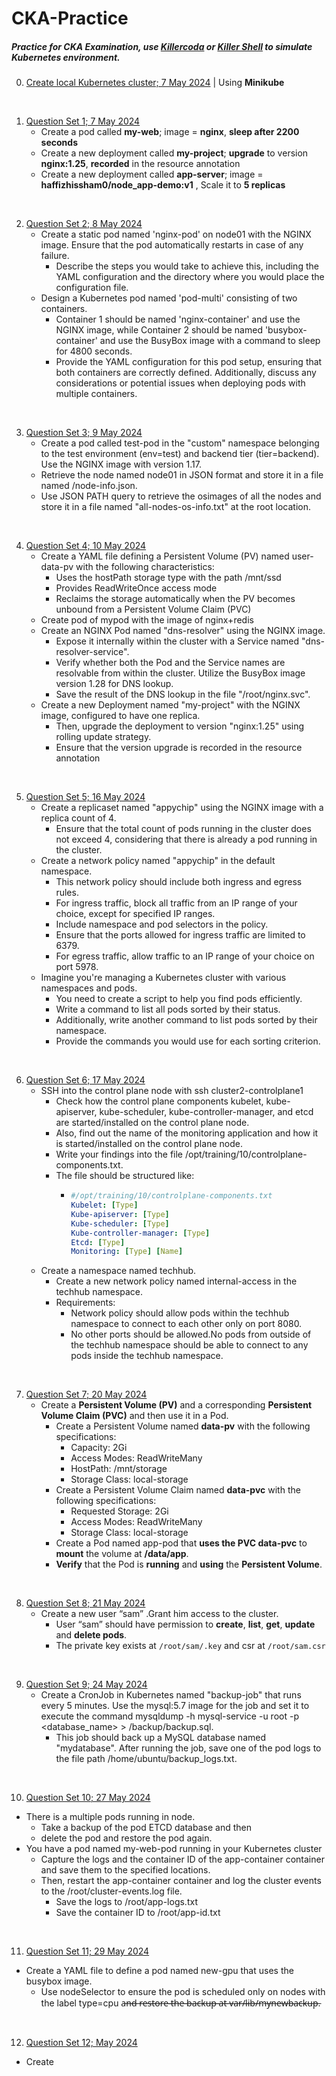 # CKA-Practice
##### Practice for CKA Examination, use [Killercoda](https://killercoda.com/) or [Killer Shell](https://killer.sh/) to simulate Kubernetes environment. 

0. [Create local Kubernetes cluster; 7 May 2024](https://github.com/haffizhissham/CKA-Practice/tree/main/0.%20Kubernetes%20First%20Practice) | Using **Minikube**

<br>

1. [Question Set 1; 7 May 2024](https://github.com/haffizhissham/CKA-Practice/tree/main/1.%20Kubernetes%20Test%20Questions%20%E2%80%93%201)
    *   Create a pod called **my-web**; image = **nginx**, **sleep after 2200 seconds**
    *   Create a new deployment called **my-project**; **upgrade** to version **nginx:1.25**, **recorded** in the resource annotation
    *   Create a new deployment called **app-server**; image = **haffizhissham0/node_app-demo:v1** , Scale it to **5 replicas**

<br>

2. [Question Set 2; 8 May 2024](https://github.com/haffizhissham/CKA-Practice/tree/main/2.%20Kubernetes%20Test%20Questions%20%E2%80%93%202)
   * Create a static pod named 'nginx-pod' on node01 with the NGINX image. 
Ensure that the pod automatically restarts in case of any failure. 
        * Describe the steps you would take to achieve this, including the YAML configuration and the directory where you would place the configuration file.
   * Design a Kubernetes pod named 'pod-multi' consisting of two containers.
        * Container 1 should be named 'nginx-container' and use the NGINX image, while Container 2 should be named 'busybox-container' and use the BusyBox image with a command to sleep for 4800 seconds. 
        * Provide the YAML configuration for this pod setup, ensuring that both containers are correctly defined. Additionally, discuss any considerations or potential issues when deploying pods with multiple containers.

<br>

3. [Question Set 3; 9 May 2024](https://github.com/haffizhissham/CKA-Practice/tree/main/3.%20Kubernetes%20Test%20Questions%20%E2%80%93%203)
   * Create a pod called test-pod in the "custom" namespace belonging to the test environment (env=test) and backend tier (tier=backend). Use the NGINX image with version 1.17.
   * Retrieve the node named node01 in JSON format and store it in a file named /node-info.json. 
   * Use JSON PATH query to retrieve the osimages of all the nodes and store it in a file named "all-nodes-os-info.txt" at the root location.

<br>

4. [Question Set 4; 10 May 2024](https://github.com/haffizhissham/CKA-Practice/tree/main/4.%20Kubernetes%20Test%20Questions%20%E2%80%93%204)
   * Create a YAML file defining a Persistent Volume (PV) named user-data-pv with the following characteristics:
     * Uses the hostPath storage type with the path /mnt/ssd
     * Provides ReadWriteOnce access mode
     * Reclaims the storage automatically when the PV becomes unbound from a Persistent Volume Claim (PVC)
   * Create pod of mypod with the image of nginx+redis
   * Create an NGINX Pod named "dns-resolver" using the NGINX image. 
     * Expose it internally within the cluster with a Service named "dns-resolver-service". 
     * Verify whether both the Pod and the Service names are resolvable from within the cluster. Utilize the BusyBox image version 1.28 for DNS lookup. 
     * Save the result of the DNS lookup in the file "/root/nginx.svc".
   * Create a new Deployment named "my-project" with the NGINX image, configured to have one replica. 
     * Then, upgrade the deployment to version "nginx:1.25" using rolling update strategy. 
     * Ensure that the version upgrade is recorded in the resource annotation

<br>

5. [Question Set 5; 16 May 2024](https://github.com/haffizhissham/CKA-Practice/tree/main/5.%20Kubernetes%20Test%20Questions%20%E2%80%93%205)
   * Create a replicaset named "appychip" using the NGINX image with a replica count of 4. 
     * Ensure that the total count of pods running in the cluster does not exceed 4, considering that there is already a pod running in the cluster.
   * Create a network policy named "appychip" in the default namespace.
     * This network policy should include both ingress and egress rules.
     * For ingress traffic, block all traffic from an IP range of your choice, except for specified IP ranges. 
     * Include namespace and pod selectors in the policy. 
     * Ensure that the ports allowed for ingress traffic are limited to 6379.
     * For egress traffic, allow traffic to an IP range of your choice on port 5978.
   * Imagine you're managing a Kubernetes cluster with various namespaces and pods. 
     * You need to create a script to help you find pods efficiently. 
     * Write a command to list all pods sorted by their status. 
     * Additionally, write another command to list pods sorted by their namespace. 
     * Provide the commands you would use for each sorting criterion.

<br>

6. [Question Set 6; 17 May 2024](https://github.com/haffizhissham/CKA-Practice/tree/main/6.%20Kubernetes%20Test%20Questions%20%E2%80%93%206)
   * SSH into the control plane node with ssh cluster2-controlplane1
     * Check how the control plane components kubelet, kube-apiserver, kube-scheduler, kube-controller-manager, and etcd are started/installed on the control plane node. 
     * Also, find out the name of the monitoring application and how it is started/installed on the control plane node. 
     * Write your findings into the file /opt/training/10/controlplane-components.txt. 
     * The file should be structured like:
        * ```yaml
          #/opt/training/10/controlplane-components.txt
          Kubelet: [Type]
          Kube-apiserver: [Type]
          Kube-scheduler: [Type]
          Kube-controller-manager: [Type]
          Etcd: [Type]
          Monitoring: [Type] [Name]
            ```
   * Create a namespace named techhub.
     * Create a new network policy named internal-access in the techhub namespace.
     * Requirements:
       * Network policy should allow pods within the techhub namespace to connect to each other only on port 8080. 
       * No other ports should be allowed.No pods from outside of the techhub namespace should be able to connect to any pods inside the techhub namespace. 

<br>

7. [Question Set 7; 20 May 2024](https://github.com/haffizhissham/CKA-Practice/tree/main/7.%20Kubernetes%20Test%20Questions%20%E2%80%93%207)
    * Create a **Persistent Volume (PV)** and a corresponding **Persistent Volume Claim (PVC)** and then use it in a Pod.
      * Create a Persistent Volume named **data-pv** with the following specifications:
        * Capacity: 2Gi
        * Access Modes: ReadWriteMany
        * HostPath: /mnt/storage
        * Storage Class: local-storage
      * Create a Persistent Volume Claim named **data-pvc** with the following specifications:
        * Requested Storage: 2Gi
        * Access Modes: ReadWriteMany
        * Storage Class: local-storage
      * Create a Pod named app-pod that **uses the PVC data-pvc** to **mount** the volume at **/data/app**.
      * **Verify** that the Pod is **running** and **using** the **Persistent Volume**.

<br>

8. [Question Set 8; 21 May 2024](https://github.com/haffizhissham/CKA-Practice/tree/main/8.%20Kubernetes%20Test%20Questions%20%E2%80%93%208)
    * Create a new user “sam” .Grant him access to the cluster.
      * User “sam” should have permission to **create**, **list**, **get**, **update** and **delete pods**. 
      * The private key exists at `/root/sam/.key` and csr at `/root/sam.csr`

<br>

9. [Question Set 9; 24 May 2024](https://github.com/haffizhissham/CKA-Practice/tree/main/09.%20Kubernetes%20Test%20Questions%20%E2%80%93%209)
   * Create a CronJob in Kubernetes named "backup-job" that runs every 5 minutes. Use the mysql:5.7 image for the job and set it to execute the command mysqldump -h mysql-service -u root -p <database_name> > /backup/backup.sql. 
     * This job should back up a MySQL database named "mydatabase". After running the job, save one of the pod logs to the file path /home/ubuntu/backup_logs.txt.

<br>

10. [Question Set 10; 27 May 2024](https://github.com/haffizhissham/CKA-Practice/)
   * There is a multiple pods running in node. 
     * Take a backup of the pod ETCD database and then
     * delete the pod and restore the pod again. 
   * You have a pod named my-web-pod running in your Kubernetes cluster
     * Capture the logs and the container ID of the app-container container and save them to the specified locations. 
     * Then, restart the app-container container and log the cluster events to the /root/cluster-events.log file.
       * Save the logs to /root/app-logs.txt
       * Save the container ID to /root/app-id.txt

<br>

11. [Question Set 11; 29 May 2024](https://github.com/haffizhissham/CKA-Practice/tree/main/11.%20Kubernetes%20Test%20Questions%20%E2%80%93%2011)
   * Create a YAML file to define a pod named new-gpu that uses the busybox image. 
     * Use nodeSelector to ensure the pod is scheduled only on nodes with the label type=cpu a̶n̶d̶ ̶r̶e̶s̶t̶o̶r̶e̶ ̶t̶h̶e̶ ̶b̶a̶c̶k̶u̶p̶ ̶a̶t̶ ̶v̶a̶r̶/̶l̶i̶b̶/̶m̶y̶n̶e̶w̶b̶a̶c̶k̶u̶p̶.

<br>

12.  [Question Set 12;  May 2024](https://github.com/haffizhissham/CKA-Practice/tree/main/)
   * Create 
